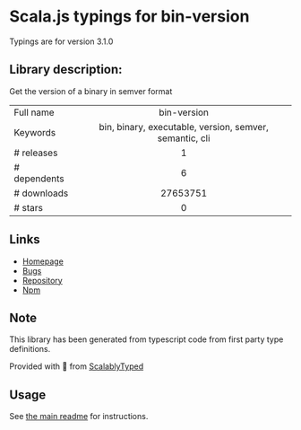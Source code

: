 
# Scala.js typings for bin-version

Typings are for version 3.1.0

## Library description:
Get the version of a binary in semver format

|                    |                 |
| ------------------ | :-------------: |
| Full name          | bin-version |
| Keywords           | bin, binary, executable, version, semver, semantic, cli |
| # releases         | 1 |
| # dependents       | 6 |
| # downloads        | 27653751 |
| # stars            | 0 |

## Links
- [Homepage](https://github.com/sindresorhus/bin-version#readme)
- [Bugs](https://github.com/sindresorhus/bin-version/issues)
- [Repository](https://github.com/sindresorhus/bin-version)
- [Npm](https://www.npmjs.com/package/bin-version)
    


## Note
This library has been generated from typescript code from first party type definitions.

Provided with :purple_heart: from [ScalablyTyped](https://github.com/oyvindberg/ScalablyTyped)

## Usage
See [the main readme](../../readme.md) for instructions.


